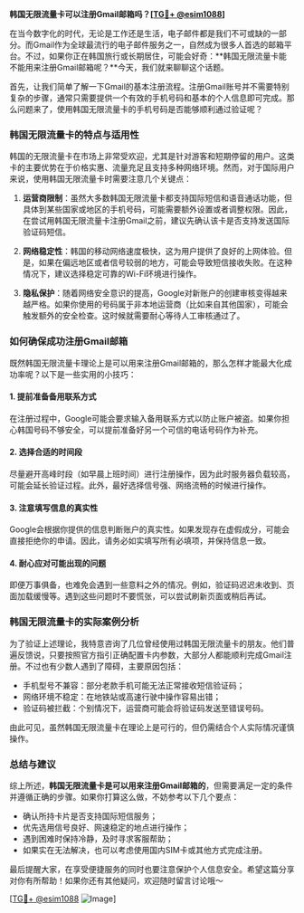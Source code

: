 **韩国无限流量卡可以注册Gmail邮箱吗？[[TG💪+ @esim1088](https://t.me/s/esim1088)]**

在当今数字化的时代，无论是工作还是生活，电子邮件都是我们不可或缺的一部分。而Gmail作为全球最流行的电子邮件服务之一，自然成为很多人首选的邮箱平台。不过，如果你正在韩国旅行或长期居住，可能会好奇：**韩国无限流量卡能不能用来注册Gmail邮箱呢？**今天，我们就来聊聊这个话题。

首先，让我们简单了解一下Gmail的基本注册流程。注册Gmail账号并不需要特别复杂的步骤，通常只需要提供一个有效的手机号码和基本的个人信息即可完成。那么问题来了，使用韩国无限流量卡的手机号码是否能够顺利通过验证呢？

### **韩国无限流量卡的特点与适用性**

韩国的无限流量卡在市场上非常受欢迎，尤其是针对游客和短期停留的用户。这类卡的主要优势在于价格实惠、流量充足且支持多种网络环境。然而，对于国际用户来说，使用韩国无限流量卡时需要注意几个关键点：

1. **运营商限制**：虽然大多数韩国无限流量卡都支持国际短信和语音通话功能，但具体到某些国家或地区的手机号码，可能需要额外设置或者调整权限。因此，在尝试用韩国无限流量卡注册Gmail之前，建议先确认该卡是否支持发送国际验证码短信。
   
2. **网络稳定性**：韩国的移动网络速度极快，这为用户提供了良好的上网体验。但是，如果在偏远地区或者信号较弱的地方，可能会导致短信接收失败。在这种情况下，建议选择稳定可靠的Wi-Fi环境进行操作。

3. **隐私保护**：随着网络安全意识的提高，Google对新账户的创建审核变得越来越严格。如果你使用的号码属于非本地运营商（比如来自其他国家），可能会触发额外的安全检查。这时候就需要耐心等待人工审核通过了。

### **如何确保成功注册Gmail邮箱**

既然韩国无限流量卡理论上是可以用来注册Gmail邮箱的，那么怎样才能最大化成功率呢？以下是一些实用的小技巧：

#### **1. 提前准备备用联系方式**
在注册过程中，Google可能会要求输入备用联系方式以防止账户被盗。如果你担心韩国号码不够安全，可以提前准备好另一个可信的电话号码作为补充。

#### **2. 选择合适的时间段**
尽量避开高峰时段（如早晨上班时间）进行注册操作，因为此时服务器负载较高，可能会延长验证过程。此外，最好选择信号强、网络流畅的时候进行操作。

#### **3. 注意填写信息的真实性**
Google会根据你提供的信息判断账户的真实性。如果发现存在虚假成分，可能会直接拒绝你的申请。因此，请务必如实填写所有必填项，并保持信息一致。

#### **4. 耐心应对可能出现的问题**
即便万事俱备，也难免会遇到一些意料之外的情况。例如，验证码迟迟未收到、页面加载缓慢等。遇到这些问题时不要慌张，可以尝试刷新页面或稍后再试。

### **韩国无限流量卡的实际案例分析**

为了验证上述理论，我特意咨询了几位曾经使用过韩国无限流量卡的朋友。他们普遍反馈说，只要按照官方指引正确配置卡内参数，大部分人都能顺利完成Gmail注册。不过也有少数人遇到了障碍，主要原因包括：

- 手机型号不兼容：部分老款手机可能无法正常接收短信验证码；
- 网络环境不稳定：在地铁站或高速行驶中操作容易出错；
- 验证码被拦截：个别情况下，运营商可能会将验证码发送至错误号码。

由此可见，虽然韩国无限流量卡在理论上是可行的，但仍需结合个人实际情况谨慎操作。

### **总结与建议**

综上所述，**韩国无限流量卡是可以用来注册Gmail邮箱的**，但需要满足一定的条件并遵循正确的步骤。如果你打算这么做，不妨参考以下几个要点：

- 确认所持卡片是否支持国际短信服务；
- 优先选用信号良好、网速稳定的地点进行操作；
- 遇到困难时保持冷静，及时寻求客服帮助；
- 如果实在无法解决，也可以考虑使用国内SIM卡或其他方式完成注册。

最后提醒大家，在享受便捷服务的同时也要注意保护个人信息安全。希望这篇分享对你有所帮助！如果你还有其他疑问，欢迎随时留言讨论哦～

[[TG💪+ @esim1088](https://t.me/s/esim1088) ![Image](https://i.postimg.cc/4NQfJmqS/Snipaste-2025-05-13-00-14-12.png)]